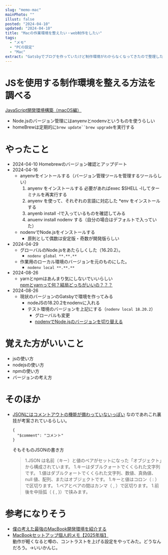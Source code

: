```yaml
---
slug: "memo-mac"
mainPhoto: ""
illust: false
posted: "2024-04-10"
updated: "2024-04-10"
title: "Macの作業環境を整えたい・web制作をしたい"
tags:
  - "メモ"
  - "PCの設定"
  - "Mac"
extract: "Gatsbyでブログを作っていたけど制作環境がわからなくなってきたので整理したい。"
---
```

# JSを使用する制作環境を整える方法を調べる

[JavaScript開発環境構築（macOS編）](https://zenn.dev/erukiti/articles/setup-javascript-macos) 

- Node.jsのバージョン管理にはanyenvとnodenvというものを使うらしい
- homeBrewは定期的に`brew update``brew upgrade`を実行する

# やったこと

- 2024-04-10
  Homebrewのバージョン確認とアップデート
- 2024-04-16
  - anyenvをイントールする（バージョン管理ツールを管理するツールらしい）
    1. anyenv をインストールする
      必要があればexec $SHELL -lしてターミナルを再実行する
    1. anyenv を使って、それぞれの言語に対応した *env をインストールする
    1. anyenb install -lで入っているものを確認してみる
    1. anuenv install nodenv する（自分の場合はデフォルトで入っていた）
  - nodenvでNode.jsをインストールする
    - 原則として偶数は安定版・奇数が開発版らしい
- 2024-04-29
  - グローバルのNode.jsをあたらしくした（16.20.2）。
    - `nodenv global **.**.**`
  - 作業用のローカル環境のバージョンを元のものにした。
    - `nodenv local **.**.**`
- 2024-08-26
  - yarnとnpmはあんまり気にしないでいいらしい  
    [npmとyarnって何？結局どっちがいいの？？？](https://qiita.com/marumaru0113/items/3d136d84edabb7eae903)
- 2024-08-26
  - 現状のバージョンのGatsbyで環境を作ってみる
    - nodeJSの18.20.2をnodenvに入れる
    - テスト環境のバージョンを上記にする（`nodenv local 18.20.2`）
      - グローバルも変更
      - [nodenvでNode.jsのバージョンを切り替える](https://zenn.dev/donchan922/articles/b08a66cf3cbbc5)

# 覚えた方がいいこと

- jsの使い方
- nodejsの使い方
- npmの使い方
- バージョンの考え方


# そのほか

- [JSONにはコメントアウトの機能が備わっていないっぽい](https://qiita.com/yokra9/items/1ac03876415d7fd47a65#fn2) 
  なのであれこれ裏技が考案されているらしい。  
  ```
  {
    "$comment": "コメント"
  }
  ```
  そもそものJSONの書き方
  > 1.JSON は名前（キー）と値のペアがセットになった「オブジェクト」から構成されています。
  > 1.キーはダブルクォートでくくられた文字列です。
  > 1.値はダブルクォートでくくられた文字列、数値、真偽値、null 値、配列、またはオブジェクトです。
  > 1.キーと値はコロン（ : ）で区切ります。
  > 1.ペアとペアの間はカンマ（ , ）で区切ります。
  > 1.前後を中括弧（ { , }）で挟みます。

# 参考になりそう

- [僕の考えた最強のMacBook開発環境を紹介する](https://zenn.dev/ring_belle/books/mac-environment/viewer/intro)
-  [MacBookセットアップ個人的メモ【2025年版】](https://zenn.dev/karaage0703/articles/a1ee72f22882e9)  
  動作が軽くなると噂の、コントラストを上げる設定をやってみた。どうなんだろう。→いいかんじ。

